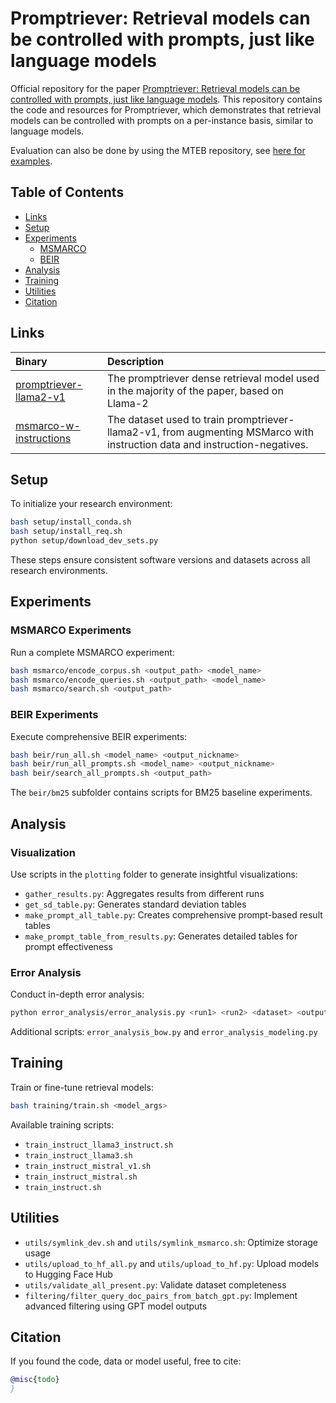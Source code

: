 # Promptriever: Retrieval models can be controlled with prompts, just like language models

Official repository for the paper [Promptriever: Retrieval models can be controlled with prompts, just like language models](todo). This repository contains the code and resources for Promptriever, which demonstrates that retrieval models can be controlled with prompts on a per-instance basis, similar to language models. 

Evaluation can also be done by using the MTEB repository, see [here for examples](todo).


## Table of Contents
- [Links](#links)
- [Setup](#setup)
- [Experiments](#experiments)
  - [MSMARCO](#msmarco-experiments)
  - [BEIR](#beir-experiments)
- [Analysis](#analysis)
- [Training](#training)
- [Utilities](#utilities)
- [Citation](#citation)


## Links

| Binary |                                                                 Description                                                                |
|:------|:-------------------------------------------------------------------------------------------------------------------------------------------|
| [promptriever-llama2-v1](https://huggingface.co/jhu-clsp/FollowIR-7B) |  The promptriever dense retrieval model used in the majority of the paper, based on Llama-2  | 
| [msmarco-w-instructions](https://huggingface.co/datasets/jhu-clsp/FollowIR-train) | The dataset used to train promptriever-llama2-v1, from augmenting MSMarco with instruction data and instruction-negatives. |
       

## Setup

To initialize your research environment:

```bash
bash setup/install_conda.sh
bash setup/install_req.sh
python setup/download_dev_sets.py
```

These steps ensure consistent software versions and datasets across all research environments.

## Experiments

### MSMARCO Experiments

Run a complete MSMARCO experiment:

```bash
bash msmarco/encode_corpus.sh <output_path> <model_name>
bash msmarco/encode_queries.sh <output_path> <model_name>
bash msmarco/search.sh <output_path>
```

### BEIR Experiments

Execute comprehensive BEIR experiments:

```bash
bash beir/run_all.sh <model_name> <output_nickname>
bash beir/run_all_prompts.sh <model_name> <output_nickname>
bash beir/search_all_prompts.sh <output_path>
```

The `beir/bm25` subfolder contains scripts for BM25 baseline experiments.

## Analysis

### Visualization

Use scripts in the `plotting` folder to generate insightful visualizations:

- `gather_results.py`: Aggregates results from different runs
- `get_sd_table.py`: Generates standard deviation tables
- `make_prompt_all_table.py`: Creates comprehensive prompt-based result tables
- `make_prompt_table_from_results.py`: Generates detailed tables for prompt effectiveness

### Error Analysis

Conduct in-depth error analysis:

```bash
python error_analysis/error_analysis.py <run1> <run2> <dataset> <output_dir>
```

Additional scripts: `error_analysis_bow.py` and `error_analysis_modeling.py`

## Training

Train or fine-tune retrieval models:

```bash
bash training/train.sh <model_args>
```

Available training scripts:
- `train_instruct_llama3_instruct.sh`
- `train_instruct_llama3.sh`
- `train_instruct_mistral_v1.sh`
- `train_instruct_mistral.sh`
- `train_instruct.sh`

## Utilities

- `utils/symlink_dev.sh` and `utils/symlink_msmarco.sh`: Optimize storage usage
- `utils/upload_to_hf_all.py` and `utils/upload_to_hf.py`: Upload models to Hugging Face Hub
- `utils/validate_all_present.py`: Validate dataset completeness
- `filtering/filter_query_doc_pairs_from_batch_gpt.py`: Implement advanced filtering using GPT model outputs

## Citation

If you found the code, data or model useful, free to cite:

```bibtex
@misc{todo}
}
```